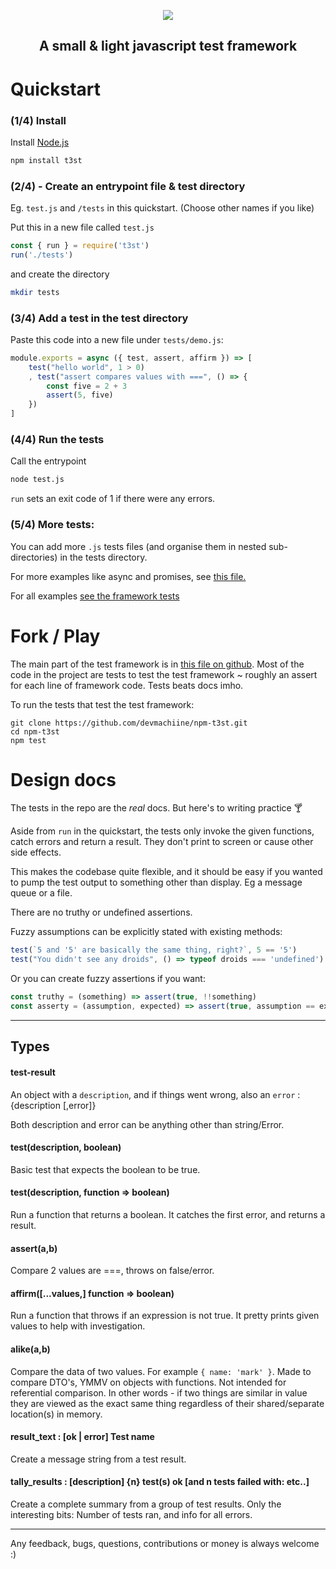 <p align="center">
  <img src="https://github.com/devmachiine/npm-t3st/raw/master/play/t3st.png"/>
</p>
<h2 align="center"> A small & light javascript test framework </h2>

# Quickstart

### (1/4) Install

Install [Node.js](https://www.w3schools.com/nodejs/nodejs_intro.asp)

```bash
npm install t3st
```

### (2/4) - Create an entrypoint file & test directory

Eg. `test.js` and `/tests` in this quickstart. (Choose other names if you like)

Put this in a new file called `test.js`

```javascript
const { run } = require('t3st')
run('./tests')
```
and create the directory

```bash
mkdir tests
```

### (3/4) Add a test in the test directory

Paste this code into a new file under `tests/demo.js`:

```javascript
module.exports = async ({ test, assert, affirm }) => [
    test("hello world", 1 > 0)
    , test("assert compares values with ===", () => {
        const five = 2 + 3
        assert(5, five)
    })
]
```

### (4/4) Run the tests

Call the entrypoint

```bash
node test.js
```

`run` sets an exit code of 1 if there were any errors.

### (5/4) More tests:

You can add more `.js` tests files (and organise them in nested sub-directories) in the tests directory.

For more examples like async and promises, see <a href="https://raw.githubusercontent.com/devmachiine/npm-t3st/master/play/demo.js" download> this file.</a>

For all examples [see the framework tests](https://github.com/devmachiine/npm-t3st/tree/master/tests)


# Fork / Play

The main part of the test framework is in [this file on github](https://github.com/devmachiine/npm-t3st/blob/master/t3st-lib/validation.js). Most of the code in the project are tests to test the test framework ~ roughly an assert for each line of framework code. Tests beats docs imho.

To run the tests that test the test framework:

```
git clone https://github.com/devmachiine/npm-t3st.git
cd npm-t3st
npm test
```

# Design docs

The tests in the repo are the *real* docs. But here's to writing practice 🍸

Aside from `run` in the quickstart, the tests only invoke the given functions, catch errors and return a result. They don't print to screen or cause other side effects.

This makes the codebase quite flexible, and it should be easy if you wanted to pump the test output to something other than display. Eg a message queue or a file.

There are no truthy or undefined assertions.

Fuzzy assumptions can be explicitly stated with existing methods:
```javascript
test(`5 and '5' are basically the same thing, right?`, 5 == '5')
test("You didn't see any droids", () => typeof droids === 'undefined')
```

Or you can create fuzzy assertions if you want:

```javascript
const truthy = (something) => assert(true, !!something)
const asserty = (assumption, expected) => assert(true, assumption == expected)
```

---

## Types

#### test-result
An object with a `description`, and if things went wrong, also an `error` : {description [,error]}

Both description and error can be anything other than string/Error.
#### test(description, boolean)
Basic test that expects the boolean to be true.
#### test(description, function => boolean)
Run a function that returns a boolean. It catches the first error, and returns a result.
#### assert(a,b)
Compare 2 values are ===, throws on false/error.
#### affirm(\[...values,\] function => boolean)
Run a function that throws if an expression is not true. It pretty prints given values to help with investigation.
#### alike(a,b)
Compare the data of two values. For example `{ name: 'mark' }`. Made to compare DTO's, YMMV on objects with functions. Not intended for referential comparison. In other words - if two things are similar in value they are viewed as the exact same thing regardless of their shared/separate location(s) in memory.
#### result_text : [ok | error] Test name
Create a message string from a test result.
#### tally_results : [description] {n} test(s) ok [and n tests failed with: etc..]
Create a complete summary from a group of test results. Only the interesting bits: Number of tests ran, and info for all errors.

---

Any feedback, bugs, questions, contributions or money is always welcome :)
